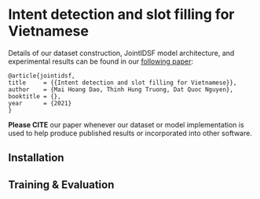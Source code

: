 # Intent detection and slot filling for Vietnamese



Details of our dataset construction, JointIDSF model architecture, and experimental results can be found in our [following paper]():

    @article{jointidsf,
    title     = {{Intent detection and slot filling for Vietnamese}},
    author    = {Mai Hoang Dao, Thinh Hung Truong, Dat Quoc Nguyen},
    booktitle = {},
    year      = {2021}
    }

**Please CITE** our paper whenever our dataset or model implementation is used to help produce published results or incorporated into other software.


## Installation


## Training & Evaluation
